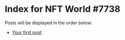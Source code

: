 # Index for NFT World #7738
Posts will be displayed in the order below:

- [Your first post](./001-first.md)

